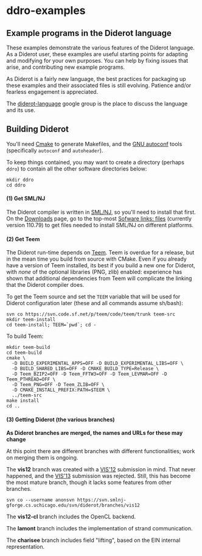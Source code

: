 # ddro-examples

## Example programs in the Diderot language

These examples demonstrate the various features of the Diderot language.
As a Diderot user, these examples are useful starting points for adapting and modifying for your
own purposes. You can help by fixing issues that arise, and contributing new example programs.

As Diderot is a fairly new language, the best practices for packaging up these examples and their
associated files is still evolving.  Patience and/or fearless engagement is appreciated.

The [diderot-language](https://goo.gl/kXpxhV) google group is the place to
discuss the language and its use.

## Building Diderot

You'll need [Cmake](https://cmake.org) to generate Makefiles, and
the [GNU autoconf](http://www.gnu.org/software/autoconf/manual/autoconf.html)
tools (specifically <code>autoconf</code> and <code>autoheader</code>).

To keep things contained, you may want to create a directory (perhaps <code>ddro</code>)
to contain all the other software directories below:

	mkdir ddro
	cd ddro

#### (1) Get SML/NJ
The Diderot compiler is written in [SML/NJ](http://smlnj.org), so you'll
need to install that first.  On the [Downloads](http://smlnj.org/dist/working/index.html)
page, go to the top-most [Sofware links: files](http://smlnj.org/dist/working/110.79/index.html)
 (currently version 110.79) to get files needed to install SML/NJ on different platforms.

#### (2) Get Teem
The Diderot run-time depends on [Teem](http://teem.sourceforge.net).
Teem is overdue for a release, but in the mean time you build from source
with CMake.  Even if
you already have a version of Teem installed, its best if you build a new one
for Diderot, with *none* of the optional libraries (PNG, zlib) enabled: experience
has shown that additional dependencies from Teem will complicate the linking that
the Diderot compiler does.

To get the Teem source and set the
<code>TEEM</code> variable that will be used for Diderot configuration later
(these and all commands assume sh/bash):

	svn co https://svn.code.sf.net/p/teem/code/teem/trunk teem-src
	mkdir teem-install
	cd teem-install; TEEM=`pwd`; cd -
To build Teem:

	mkdir teem-build
	cd teem-build
	cmake \
	  -D BUILD_EXPERIMENTAL_APPS=OFF -D BUILD_EXPERIMENTAL_LIBS=OFF \
	  -D BUILD_SHARED_LIBS=OFF -D CMAKE_BUILD_TYPE=Release \
	  -D Teem_BZIP2=OFF -D Teem_FFTW3=OFF -D Teem_LEVMAR=OFF -D Teem_PTHREAD=OFF \
	  -D Teem_PNG=OFF -D Teem_ZLIB=OFF \
	  -D CMAKE_INSTALL_PREFIX:PATH=$TEEM \
	  ../teem-src
	make install
	cd ..

#### (3) Getting Diderot (the various branches)

**As Diderot branches are merged, the names and URLs for these may change**

At this point there are different branches with different functionalities;
work on merging them is ongoing.

The **vis12** branch was created with a
[VIS'12](http://ieeevis.org/year/2012/info/call-participation/welcome)
submission in mind. That never happened, and the
[VIS'13](http://ieeevis.org/year/2013/info/vis-welcome/welcome) submission was rejected.
Still, this has become the most mature branch, though it lacks some features from other branches.

	svn co --username anonsvn https://svn.smlnj-gforge.cs.uchicago.edu/svn/diderot/branches/vis12

The **vis12-cl** branch includes the OpenCL backend.

The **lamont** branch includes the implementation of strand communication.

The **charisee** branch includes field "lifting", based on the EIN internal representation.



